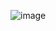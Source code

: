 ![image](https://github.com/AndresF-Acevedo/buscador-de-imagenes/assets/103453636/4c928c87-13d8-4849-92e8-becb5d65c245)

